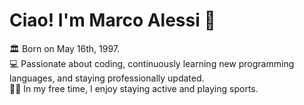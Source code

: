 # Ciao! I'm Marco Alessi 👋  
🏛️ Born on May 16th, 1997.  
💻 Passionate about coding, continuously learning new programming languages, and staying professionally updated.  
🏃‍♂️ In my free time, I enjoy staying active and playing sports.
